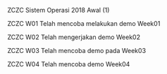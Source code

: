 ZCZC Sistem Operasi 2018 Awal (1)

ZCZC W01 Telah mencoba melakukan demo Week01

ZCZC W02 Telah mengerjakan demo Week02

ZCZC W03 Telah mencoba demo pada Week03

ZCZC W04 Telah mencoba demo Week04
